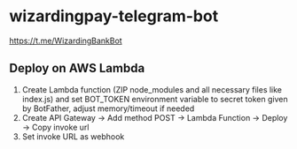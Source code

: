 # wizardingpay-telegram-bot

https://t.me/WizardingBankBot

## Deploy on AWS Lambda

1. Create Lambda function (ZIP node_modules and all necessary files like index.js) and set BOT_TOKEN environment variable
to secret token given by BotFather, adjust memory/timeout if needed
2. Create API Gateway -> Add method POST -> Lambda Function -> Deploy -> Copy invoke url
3. Set invoke URL as webhook